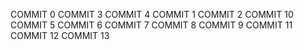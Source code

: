COMMIT 0
COMMIT 3
COMMIT 4
COMMIT 1
COMMIT 2
COMMIT 10
COMMIT 5
COMMIT 6
COMMIT 7
COMMIT 8
COMMIT 9
COMMIT 11
COMMIT 12
COMMIT 13